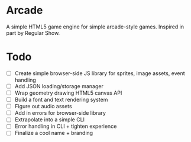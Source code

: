 # Arcade
A simple HTML5 game engine for simple arcade-style games. Inspired in part by Regular Show.

# Todo
- [ ] Create simple browser-side JS library for sprites, image assets, event handling
- [ ] Add JSON loading/storage manager
- [ ] Wrap geometry drawing HTML5 canvas API
- [ ] Build a font and text rendering system
- [ ] Figure out audio assets
- [ ] Add in errors for browser-side library
- [ ] Extrapolate into a simple CLI
- [ ] Error handling in CLI + tighten experience
- [ ] Finalize a cool name + branding
